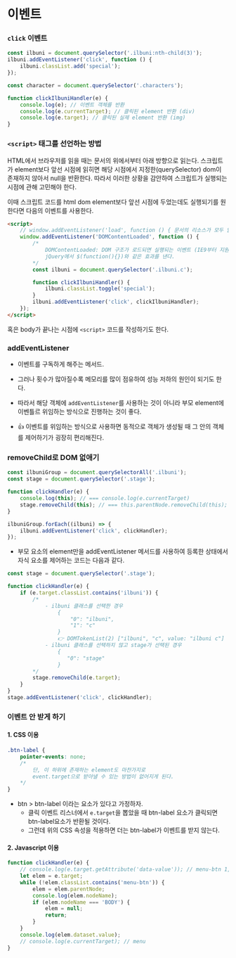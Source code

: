 # 이벤트

### `click` 이벤트

```js
const ilbuni = document.querySelector('.ilbuni:nth-child(3)');
ilbuni.addEventListener('click', function () {
    ilbuni.classList.add('special');
});
```

```js
const character = document.querySelector('.characters');

function clickIlbuniHandler(e) {
    console.log(e); // 이벤트 객체를 반환
    console.log(e.currentTarget); // 클릭된 element 반환 (div)
    console.log(e.target); // 클릭된 실제 element 반환 (img)
}
```

### `<script>` 태그를 선언하는 방법

HTML에서 브라우저를 읽을 때는 문서의 위에서부터 아래 방향으로 읽는다.
스크립트가 element보다 앞선 시점에 읽히면 해당 시점에서 지정한(querySelector) dom이 존재하지 않아서 null을 반환한다.
따라서 이러한 상황을 감안하여 스크립트가 실행되는 시점에 관해 고민해야 한다.

이때 스크립트 코드를 html dom element보다 앞선 시점에 두었는데도 실행되기를 원한다면 다음의 이벤트를 사용한다.

```html
<script>
    // window.addEventListener('load', function () { 문서의 리소스가 모두 읽힐 때까지 기다림
    window.addEventListener('DOMContentLoaded', function () {
        /* 
            DOMContentLoaded: DOM 구조가 로드되면 실행되는 이벤트 (IE9부터 지원)
            jQuery에서 $(function(){})와 같은 효과를 낸다.
        */
        const ilbuni = document.querySelector('.ilbuni.c');

        function clickIlbuniHandler() {
            ilbuni.classList.toggle('special');
        }
        ilbuni.addEventListener('click', clickIlbuniHandler);
    });
</script>
```

혹은 body가 끝나는 시점에 `<script>` 코드를 작성하기도 한다.

### addEventListener

-   이벤트를 구독하게 해주는 메서드.
-   그러나 횟수가 많아질수록 메모리를 많이 점유하여 성능 저하의 원인이 되기도 한다.
-   따라서 해당 객체에 `addEventListener`를 사용하는 것이 아니라 부모 element에 이벤틀르 위임하는 방식으로 진행하는 것이 좋다.

-   👍 이벤트를 위임하는 방식으로 사용하면 동적으로 객체가 생성될 때 그 안의 객체를 제어하기가 굉장히 편리해진다.

### removeChild로 DOM 없애기

```js
const ilbuniGroup = document.querySelectorAll('.ilbuni');
const stage = document.querySelector('.stage');

function clickHandler(e) {
    console.log(this); // === console.log(e.currentTarget)
    stage.removeChild(this); // === this.parentNode.removeChild(this);
}

ilbuniGroup.forEach((ilbuni) => {
    ilbuni.addEventListener('click', clickHandler);
});
```

-   부모 요소의 element만을 addEventListener 메서드를 사용하여 등록한 상태에서 자식 요소를 제어하는 코드는 다음과 같다.

```js
const stage = document.querySelector('.stage');

function clickHandler(e) {
    if (e.target.classList.contains('ilbuni')) {
        /*
            - ilbuni 클래스를 선택한 경우
                {
                    "0": "ilbuni",
                    "1": "c"
                }
                👉 DOMTokenList(2) ["ilbuni", "c", value: "ilbuni c"]
            - ilbuni 클래스를 선택하지 않고 stage가 선택된 경우
                {
                   "0": "stage"
                }
        */
        stage.removeChild(e.target);
    }
}
stage.addEventListener('click', clickHandler);
```

### 이벤트 안 받게 하기

#### 1. CSS 이용

```css
.btn-label {
    pointer-events: none;
    /*
        단, 이 하위에 존재하는 element도 마찬가지로
        event.target으로 받아낼 수 있는 방법이 없어지게 된다.
    */
}
```

-   btn > btn-label 이라는 요소가 있다고 가정하자.
    -   클릭 이벤트 리스너에서 `e.target`을 뽑았을 때 btn-label 요소가 클릭되면 btn-label요소가 반환될 것이다.
    -   그런데 위의 CSS 속성을 적용하면 더는 btn-label가 이벤트를 받지 않는다.

#### 2. Javascript 이용

```js
function clickHandler(e) {
    // console.log(e.target.getAttribute('data-value')); // menu-btn 1, 2, 3
    let elem = e.target;
    while (!elem.classList.contains('menu-btn')) {
        elem = elem.parentNode;
        console.log(elem.nodeName);
        if (elem.nodeName === 'BODY') {
            elem = null;
            return;
        }
    }
    console.log(elem.dataset.value);
    // console.log(e.currentTarget); // menu
}
```

